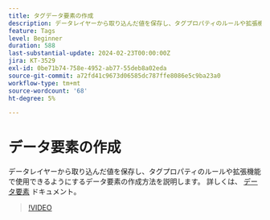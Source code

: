 ```yaml
---
title: タグデータ要素の作成
description: データレイヤーから取り込んだ値を保存し、タグプロパティのルールや拡張機能で使用できるようにするデータ要素の作成方法を説明します。
feature: Tags
level: Beginner
duration: 588
last-substantial-update: 2024-02-23T00:00:00Z
jira: KT-3529
exl-id: 0be71b74-758e-4952-ab77-55deb8a02eda
source-git-commit: a72fd41c9673d06585dc787ffe8086e5c9ba23a0
workflow-type: tm+mt
source-wordcount: '68'
ht-degree: 5%

---
```


# データ要素の作成

データレイヤーから取り込んだ値を保存し、タグプロパティのルールや拡張機能で使用できるようにするデータ要素の作成方法を説明します。 詳しくは、 [データ要素](https://experienceleague.adobe.com/docs/experience-platform/tags/ui/data-elements.html?lang=ja) ドキュメント。

>[!VIDEO](https://video.tv.adobe.com/v/28733/?learn=on)
